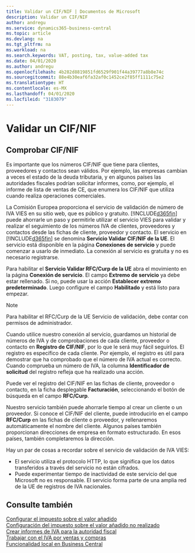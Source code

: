 ```yaml
---
title: Validar un CIF/NIF | Documentos de Microsoft
description: Validar un CIF/NIF
author: andregu
ms.service: dynamics365-business-central
ms.topic: article
ms.devlang: na
ms.tgt_pltfrm: na
ms.workload: na
ms.search.keywords: VAT, posting, tax, value-added tax
ms.date: 04/01/2020
ms.author: andregu
ms.openlocfilehash: 4b282d8819851fd6529f901f44a39777a8b8e74c
ms.sourcegitcommit: 88e4b30eaf6fa32af0c1452ce2f85ff1111c75e2
ms.translationtype: HT
ms.contentlocale: es-MX
ms.lasthandoff: 04/01/2020
ms.locfileid: "3183079"
---
```

# <a name="validate-a-vat-registration-number"></a>Validar un CIF/NIF

## <a name="to-verify-vat-registration-numbers"></a>Comprobar CIF/NIF
Es importante que los números CIF/NIF que tiene para clientes, proveedores y contactos sean válidos. Por ejemplo, las empresas cambian a veces el estado de la deuda tributaria, y en algunos países las autoridades fiscales podrían solicitar informes, como, por ejemplo, el informe de lista de ventas de CE, que enumera los CIF/NIF que utiliza cuando realiza operaciones comerciales.

La Comisión Europea proporciona el servicio de validación de número de IVA VIES en su sitio web, que es público y gratuito. [!INCLUDE[d365fin](includes/d365fin_md.md)] puede ahorrarle un paso y permitirle utilizar el servicio VIES para validar y realizar el seguimiento de los números IVA de clientes, proveedores y contactos desde las fichas de cliente, proveedor y contacto. El servicio en [!INCLUDE[d365fin](includes/d365fin_md.md)] se denomina **Servicio Validar CIF/NIF de la UE**. El servicio está disponible en la página **Conexiones de servicio** y puede comenzar a usarlo de inmediato. La conexión al servicio es gratuita y no es necesario registrarse.

Para habilitar el **Servicio Validar RFC/Curp de la UE** abra el movimiento en la página **Conexión de servicio**. El campo **Extremo de servicio** ya debe estar rellenado. Si no, puede usar la acción **Establecer extremo predeterminado**. Luego configure el campo **Habilitado** y está listo para empezar.

> [!Note]
> Para habilitar el RFC/Curp de la UE Servicio de validación, debe contar con permisos de administrador.

Cuando utilice nuestro conexión al servicio, guardamos un historial de números de IVA y de comprobaciones de cada cliente, proveedor o contacto en **Registro de CIF/NIF**, por lo que le será muy fácil seguirlos. El registro es específico de cada cliente. Por ejemplo, el registro es útil para demostrar que ha comprobado que el número de IVA actual es correcto. Cuando comprueba un número de IVA, la columna **Identificador de solicitud** del registro refleja que ha realizado una acción.

Puede ver el registro del CIF/NIF en las fichas de cliente, proveedor o contacto, en la ficha desplegable **Facturación**, seleccionando el botón de búsqueda en el campo **RFC/Curp**.  

Nuestro servicio también puede ahorrarle tiempo al crear un cliente o un proveedor. Si conoce el CIF/NIF del cliente, puede introducirlo en el campo **RFC/Curp** en las fichas de cliente o proveedor, y rellenaremos automáticamente el nombre del cliente. Algunos países también proporcionan direcciones de empresa en formato estructurado. En esos países, también completaremos la dirección.  

Hay un par de cosas a recordar sobre el servicio de validación de IVA VIES:

* El servicio utiliza el protocolo HTTP, lo que significa que los datos transferidos a través del servicio no están cifrados.  
* Puede experimentar tiempo de inactividad de este servicio del que Microsoft no es responsable. El servicio forma parte de una amplia red de la UE de registros de IVA nacionales.

## <a name="see-also"></a>Consulte también  
[Configurar el impuesto sobre el valor añadido](finance-setup-vat.md)  
[Configuración del impuesto sobre el valor añadido no realizado](finance-setup-unrealized-vat.md)      
[Crear informes de IVA para la autoridad fiscal](finance-how-report-vat.md)  
[Trabajar con el IVA por ventas y compras](finance-work-with-vat.md)  
[Funcionalidad local en Business Central](about-localization.md)
